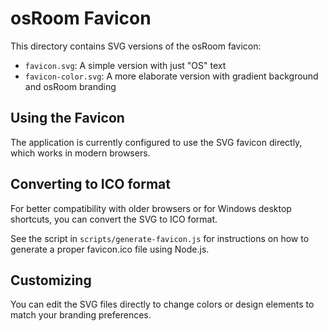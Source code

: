 # osRoom Favicon

This directory contains SVG versions of the osRoom favicon:

- `favicon.svg`: A simple version with just "OS" text
- `favicon-color.svg`: A more elaborate version with gradient background and osRoom branding

## Using the Favicon

The application is currently configured to use the SVG favicon directly, which works in modern browsers.

## Converting to ICO format

For better compatibility with older browsers or for Windows desktop shortcuts, you can convert the SVG to ICO format. 

See the script in `scripts/generate-favicon.js` for instructions on how to generate a proper favicon.ico file using Node.js.

## Customizing

You can edit the SVG files directly to change colors or design elements to match your branding preferences. 